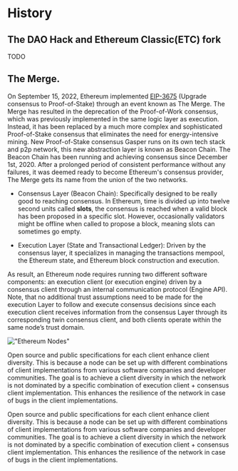 # History

## The DAO Hack and Ethereum Classic(ETC) fork
TODO

## The Merge.
On September 15, 2022, Ethereum implemented [EIP-3675](https://eips.ethereum.org/EIPS/eip-3675) (Upgrade consensus to Proof-of-Stake) through an event known as The Merge. The Merge has resulted in the deprecation of the Proof-of-Work consensus, which was previously implemented in the same logic layer as execution. Instead, it has been replaced by a much more complex and sophisticated Proof-of-Stake consensus that eliminates the need for energy-intensive mining. New Proof-of-Stake consensus Gasper runs on its own tech stack and p2p network, this new abstraction layer is known as Beacon Chain. The Beacon Chain has been running and achieving consensus since December 1st, 2020. After a prolonged period of consistent performance without any failures, it was deemed ready to become Ethereum's consensus provider, The Merge gets its name from the union of the two networks.

- Consensus Layer (Beacon Chain): Specifically designed to be really good to reaching consensus. In Ethereum, time is divided up into twelve second units called **slots**, the consensus is reached when a valid block has been proposed in a specific slot. However, occasionally validators might be offline when called to propose a block, meaning slots can sometimes go empty. 

- Execution Layer (State and Transactional Ledger): Driven by the consensus layer, it specializes in managing the transactions mempool, the Ethereum state, and Ethereum block construction and execution.

As result, an Ethereum node requires running two different software components: an execution client (or execution engine) driven by a consensus client through an internal communication protocol (Engine API). Note, that no additional trust assumptions need to be made for the execution Layer to follow and execute consensus decisions since each execution client receives information from the consensus Layer through its corresponding twin consensus client, and both clients operate within the same node’s trust domain.

!["Ethereum Nodes"](./img/scaling/ethereum-nodes.png "Ethereum Nodes")

Open source and public specifications for each client enhance client diversity. This is because a node can be set up with different combinations of client implementations from various software companies and developer communities. The goal is to achieve a client diversity in which the network is not dominated by a specific combination of execution client + consensus client implementation. This enhances the resilience of the network in case of bugs in the client implementations.

Open source and public specifications for each client enhance client diversity. This is because a node can be set up with different combinations of client implementations from various software companies and developer communities. The goal is to achieve a client diversity in which the network is not dominated by a specific combination of execution client + consensus client implementation. This enhances the resilience of the network in case of bugs in the client implementations.